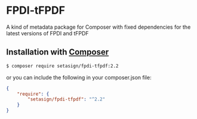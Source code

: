 # FPDI-tFPDF
A kind of metadata package for Composer with fixed dependencies for the latest versions of FPDI and tFPDF

## Installation with [Composer](https://packagist.org/packages/setasign/fpdi-tfpdf)

```bash
$ composer require setasign/fpdi-tfpdf:2.2
```

or you can include the following in your composer.json file:

```json
{
    "require": {
        "setasign/fpdi-tfpdf": "^2.2"
    }
}
```
